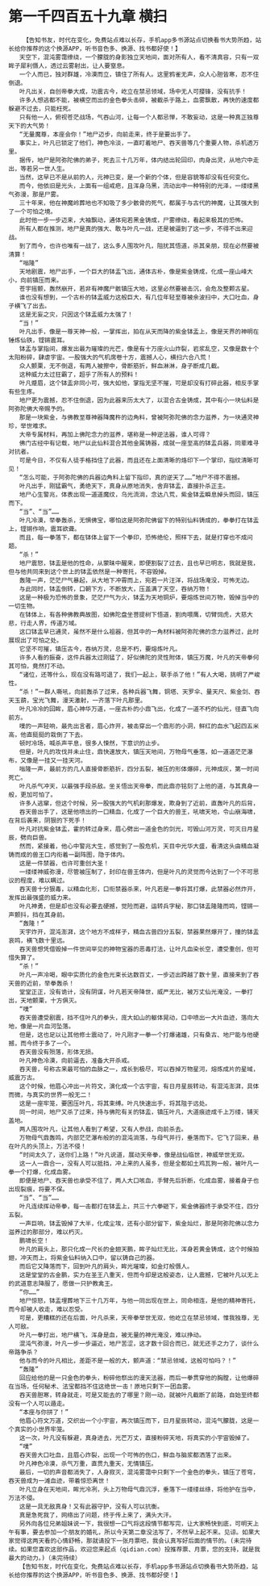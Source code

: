 # 第一千四百五十九章 横扫
        【告知书友，时代在变化，免费站点难以长存，手机app多书源站点切换看书大势所趋，站长给你推荐的这个换源APP，听书音色多、换源、找书都好使！】
       天空下，混沌雾霭缭绕，一个朦胧的身影独立天地间，面对所有人，看不清真容，只有一双眸子犀利慑人，透过云雾射出，让人要窒息。
       一个人而已，独对群雄，冷漠而立，镇住了所有人。这里鸦雀无声，众人心胆皆寒，忍不住倒退。
       叶凡出关，自创帝拳大成，功震古今，屹立在禁忌领域，场中无人可撄锋，没有抗手！
       许多人想逃都不能，被横空而出的金色拳头击碎，被截杀于路上，血雾飘散，再快的速度都躲避不过去，只能枉死。
       只有他一人，俯视苍茫战场，气吞山河，让每一个人都忌惮，不敢妄动，这是一种真正独尊天下的大气势！
       “无量魔尊，本座会你！”地尸迈步，向前走来，终于是要出手了。
       事实上，叶凡已锁定了他们，神色冷淡，一直盯着地尸、吞天兽等几个重要人物，杀机透万里。
       据传，地尸是阿弥陀佛的弟子，死去三十几万年，体内结出轮回印，肉身出灵，从地穴中走出，等若另一世人生。
       当然，这早已不是从前的人，元神已变，是一个新的个体，但是容貌等却没有任何变化。
       而今，他依旧是光头，上面有一组戒疤，且浑身乌黑，流动出中一种特别的光泽，一缕缕黑气弥漫，那是尸雾。
       三十年来，他在神魔岭葬地也不知吸了多少骸骨的死气，都属于与古代的神魔，让其强大到了一个可怕之境。
       此时他一步一步迈来，大袖飘动，通体宛若黑金铸成，尸雾缭绕，看起来极其的恐怖。
       所有人都在推测，地尸是真的强大、敢与叶凡一战，还是被逼到了这一步，不得不出来迎战。
       到了而今，也许也唯有一战了，这么多人围攻叶凡，阻扰其悟道，杀其亲朋，现在必然要被清算！
       “嗡隆”
       天地剧震，地尸出手，一个巨大的钵盂飞出，通体古朴，像是紫金铸成，化成一座山峰大小，向前镇压而来。
       苍宇摇颤，轰然崩开，若非有神魔尸骸镇压大地，这里必然要被击沉，会危及整颗古星。
       谁也没有想到，一个古朴的钵盂威力这般巨大，有几位年轻至尊被余波扫中，大口吐血，身子横飞了出去。
       这是无妄之灾，只因这个钵盂威力太强了！
       “当！”
       叶凡出手，像是一尊天神一般，一掌挥出，拍在从天而降的紫金钵盂上，像是天界的神明在锤炼仙铁，铿锵震耳。
       钵盂与掌指间，爆发出最为璀璨的光芒，像是有十万座火山炸裂，岩浆乱空，又像是数十个太阳粉碎，肆虐宇宙。一股强大的气机席卷十方，震撼人心，横扫六合八荒！
       众人颤栗，无不倒退，有两人被擦中，骨断筋折，鲜血淋淋，身子断成几截。
       这种威力太过狂霸了，超乎了所有人的预料！
       叶凡蹙眉，这个钵盂非同小可，强大如他，掌指无坚不摧，可是却没有打碎此器，相反手掌有些生疼。
       地尸更为震撼，忍不住倒退，因为此器来历太大了，以混合古金铸成，其中有小一块仙料是阿弥陀佛大帝赐予的。
       那是一块紫金，与佛教至尊神器降魔杵的边角料，曾被阿弥陀佛的念力滋养，为一块通灵神珍，举世难求。
       大帝专属材料，再加上佛陀念力的滋养，堪称是一种逆法器，谁人可得？
       佛门古经中有记载，地尸以此仙料混合其他金属铸器，成就一座至高的钵盂兵器，同辈难寻对抗者。
       可是今日，不仅有人徒手格挡住了此器，而且还在上面清晰的烙印下一个掌印，指纹清晰可见！
       “怎么可能，于阿弥陀佛的兵器边角料上留下指印，真的逆天了……”地尸不得不震撼。
       叶凡出手，刚猛霸气，勇绝天下，真身从原地消失，舍弃钵盂，直接扑杀正主。
       地尸心生警兆，体表出现一道道魔纹，乌光流淌，念达八荒，紫金钵盂瞬息掉头而回，镇压而下。
       “当”、“当”……
       叶凡冷漠，举拳轰杀，无惧佛宝，哪怕这是阿弥陀佛留下的特别仙料铸成的，拳拳打在钵盂上，铿锵作响，震耳欲聋。
       而且，每一拳落下，都在钵体上留下一个拳印，恐怖绝伦，照样下去，就是打穿也不成问题。
       “杀！”
       地尸震怒，钵盂是他的性命，从蒙昧中醒来，即便割裂了过去，且也早已明志，我就是我，但与他共同来到这个世上的钵盂依然是一种寄托，不容毁掉。
       轰隆一声，茫茫尸气暴起，从大地下冲霄而上，宛若一片汪洋，将战场淹没，可怖无边。
       与此同时，钵盂倒转，口朝下方，不断放大，压盖满了天空，吞纳万物！
       这是一种极为恐怖的景象，茫茫尸气为火，钵盂为天地铜炉，要熔炼世间万物，毁掉当中的一切生物。
       在钵体上，有各种佛教典故图，如佛陀盘坐菩提树下悟道，割肉喂鹰，切臂饲虎，大慈大悲，行走人界，传道万域。
       这口钵盂早已通灵，虽然不是什么祖器，但其中的一角材料被阿弥陀佛的念力滋养过，此时展现出了可怕之处。
       它坚不可摧，镇压古今，吞纳万灵，总是不朽，要熔炼叶凡。
       许多人看的振奋，这件兵器太过刚猛了，好似佛陀的灵性附体，镇压万魔，叶凡的天帝拳何其可怕，竟然打不动。
       “诸位，还等什么，现在没有路可退了，我们一起上，联手杀了他！”有人大喝，挑明了严峻性。
       “杀！”一群人嘶吼，向前轰杀了过来，各种兵器飞舞，铜塔、天罗伞、量天尺、紫金剑、吞天玉葫，宝光飞舞，漫天激射，一齐落下叶凡那里。
       叶凡冷冷的回眸，眉心神华万道，一座古朴的小鼎飞出，化成了一道不朽的仙光，径直飞向前方。
       噗的一声轻响，最先出言者，眉心炸开，被击穿出一个鼎形的小洞，鲜红的血水飞起四五米高，他直挺挺的栽倒了下去。
       顿时冷场，喊杀声平息，很多人悚然，下意识的止步。
       但是，叶凡的攻伐并未止住，鼎快速放大，镇压天地间，万物母气垂落，如一道道茫茫瀑布，又像是一挂又一挂天河。
       嗡隆一声，最前方的几人直接骨断筋折，四分五裂，被压的形体爆碎，元神成灰，第一时间死亡。
       叶凡杀气冲天，以最强手段杀敌。坐关悟出天帝拳，而此鼎亦铭刻了上他的道，与其真身一般，更加可怕了。
       许多人逃窜，但这个时候，另一股强大的气机刹那爆发，欺身到了近前，直轰叶凡的后背，
       吞天兽出手了，这是他喷出的一口精血，化成了一个巨大的兽王，吼啸天地，令山崩海啸，在背后袭来，阴狠的下死手！
       叶凡对抗紫金钵盂，霍的转过身来，眉心劈出一道金色的剑光，可毁山河万灵，可灭日月星辰，劈向巨兽。
       然而，紧接着，他心中警兆大生，感觉到了一股危机，天目中光华大盛，看清这头由精血凝铸而成的兽王口内衔着一副阵图，隐于体内。
       这是一件禁器，也许可重创大圣！
       一缕缕神威弥漫，尽管被压制了，封印在兽王体内，但是叶凡的灵觉而今达到了一个不可思议的程度，难以瞒过。
       吞天兽十分狠毒，以精血化形，口衔禁器杀来，叶凡若是一拳将其打爆，此禁器必然炸开，发挥出最强盛的威力来。
       叶凡神勇，但是却也没有必要去硬撼，觉险而避，运转兵字秘，那口钵盂隆隆而鸣，铿锵一声颤抖，挡在其身前。
       “轰隆！”
       天宇炸开，混沌澎湃，这个地方不成样子，精血古兽四分五裂，禁器果然爆开了，撞的钵盂哀鸣，横飞数十里远。
       吞天兽想凭借毁掉一件世间罕见的神物宝器的恶毒打法，让叶凡血染长空，遭受重创，但可惜失算了。
       “杀！”
       叶凡一声冷喝，眼中实质化的金色光束长达数百丈，一步迈出跨越了数十里，直接来到了吞天兽的近前，举拳轰杀！
       堂堂正正，没有诡计，没有阴谋，叶凡若天帝降世，威严无比，被万丈仙光淹没，一拳打出，天地颤栗，十方俱灭。
       “噗”
       吞天兽遭受剧震，挡不住叶凡的拳头，庞大如山的躯体晃动，口中喷出一大片血迹，落向大地，像是一片血河坠落。
       但是，这也足以让其他修士震动了，叶凡刚才一拳一个打爆诸雄，只有桑古、地尸能与他硬撼，而今终于多了一个。
       吞天兽没有殒落，形体无损。
       叶凡神色冷漠，向前逼去，准备大开杀戒。
       吞天兽，号称古来最可怕的血脉之一，成长到极尽，可以吞掉万物星河，熔炼成片的星域，威震万古。
       这个时候，他眉心冲出一片符文，演化成一个古宇宙，有日月星辰转动，有混沌澎湃，具体而微，与真实的世界一般无二！
       这是一座牢笼，要困压叶凡，将其束缚。叶凡快速出手，将其阻于远处。
       同一时间，地尸又杀了过来，持与佛陀有关的钵盂，镇压叶凡，大道痕迹成千上万缕，铺天盖地。
       两人围攻叶凡，让其他人看到了希望，又有人参战，向前杀去。
       万物母气鼎轰鸣，内部茫茫瀑布般的的混沌淌落，与母气并行，垂落而下。它飞了回来，悬在叶凡的头顶上，万法不侵！
       “时间太久了，送你们上路！”叶凡说道，展动天帝拳，像是战仙临世，神威举世无双。
       这一人一鼎合一，没有人可以抵挡，冲上来的人虽多，但是全都如土鸡瓦狗一般，被叶凡一拳一个打爆，化成血雾。
       即便是地尸、吞天兽也承受不住了，两人大口咳血，手臂先后折断，化成血雾，接着身子也出现裂痕，将要不保。
       “当”、“当”……
       叶凡连续挥动帝拳，每一击都打在钵盂上，共三十六拳砸下，紫金佛器终于承受不住，四分五裂。
       一声巨响，钵盂毁掉了大半，化成尘埃，还有小部分留下，紫金灿烂，那是阿弥陀佛以念力滋养过的那部分，难以朽灭。
       鹏啸长空！
       叶凡的肩头上，那只化成一尺长的金翅天鹏，眸子灿烂无比，浑身若黄金铸成，这个时候拍翅，冲天而上，将紫金仙料纳入口中，留以铸自己的器。
       而后它又降落而下，回到叶凡的肩头，眸光璀璨，如金灯般慑人。
       这是堂堂的古金鹏，实力在圣王八重天，但而今却是这般姿态，让人震撼，它被叶凡以无上的武道意志降服了，愿做一只护教禽王。
       “你……”
       地尸惊怒，钵盂埋葬地下三十几万年，与他一同出现在世上，同命相连，是他的精神寄托，而今却被人收走，难以忍受。
       可是，更糟糕的还在后面，叶凡杀来，天帝拳举世无双，他屹立在禁忌领域，惟我独尊，无人可敌。
       叶凡一拳打出，地尸横飞，浑身是血，被无量的神光淹没，难以挣动。
       混沌气弥漫，叶凡一步一步逼近，地尸苦涩，这才数十回合而已，就无还手之力了，谈什么帝路争杀？
       他与而今的叶凡相比，差距不是一般的大，颤声道：“禁忌领域，这般可怕吗？！”
       “轰隆”
       回应给他的是一只金色的拳头，粉碎他祭出的漫天法器，而后一拳贯穿他的胸膛，让他爆碎在当场，任何秘术、法宝都挡不住这绝世一击！原地只剩下一团血雾。
       吞天兽胆寒，转身就走，可是又能去的了哪里？刚一动，就被叶凡截断了前路，自始至终都没有一个人可以遁走。
       “本座与你拼了！”
       他眉心符文万道，交织出一个小宇宙，再次镇压而下，日月星辰转动，混沌气朦胧，这是一个真实的小世界牢笼。
       这一次，叶凡没有躲避，真身进去，光芒万丈，直接粉碎天地，将真实的小宇宙毁掉了。
       “噗”
       吞天兽大口吐血，且眉心炸裂，出现一个可怖的伤口，鲜血与脑浆都洒落了出来。
       叶凡神色冷漠，杀气万重，直贯九重天，无情镇压。
       最后，一切的声音都消失了，人身寂灭，混沌雾霭中只剩下一个金色的拳头，镇压了苍穹，吞天兽成为一滩血迹，带着惊恐离世！
       叶凡立身在天地间，眸光冷冽，头上万物母气鼎沉浮，垂落下一缕缕丝绦，将他护在当中，万法不侵。
       这是一具无敌真身！又有此器守护，没有人可以抗衡。
       真是急死我了，网络出了问题，终于传上来了，满头大汗。
       另外向各位兄弟姐妹说一下，我很想一口气将这段情节都写完，让大家畅快到底，可明天上午有事，要去参加一个朋友的婚礼，所以今天第二章没法写了，不然早上起不来。见谅。如果大家觉得这两天看的心情舒畅，那就请投下一张月票吧，我会认真写好后面的情节的。(未完待续。如果您喜欢这部作品，欢迎您来起点（qidian.com）投推荐票、月票，您的支持，就是我最大的动力。)（未完待续）
       【告知书友，时代在变化，免费站点难以长存，手机app多书源站点切换看书大势所趋，站长给你推荐的这个换源APP，听书音色多、换源、找书都好使！】